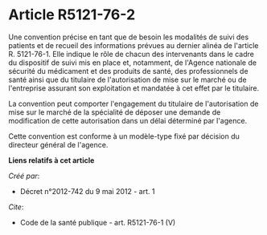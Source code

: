 # Article R5121-76-2

Une convention précise en tant que de besoin les modalités de suivi des patients et de recueil des informations prévues au
dernier alinéa de l'article R. 5121-76-1. Elle indique le rôle de chacun des intervenants dans le cadre du dispositif de
suivi mis en place et, notamment, de l'Agence nationale de sécurité du médicament et des produits de santé, des
professionnels de santé ainsi que du titulaire de l'autorisation de mise sur le marché ou de l'entreprise assurant son
exploitation et mandatée à cet effet par le titulaire. 

La convention peut comporter l'engagement du titulaire de l'autorisation de mise sur le marché de la spécialité de déposer
une demande de modification de cette autorisation dans un délai déterminé par l'agence. 

Cette convention est conforme à un modèle-type fixé par décision du directeur général de l'agence.

**Liens relatifs à cet article**

_Créé par_:

  - Décret n°2012-742 du 9 mai 2012 - art. 1

_Cite_:

  - Code de la santé publique - art. R5121-76-1 (V)
